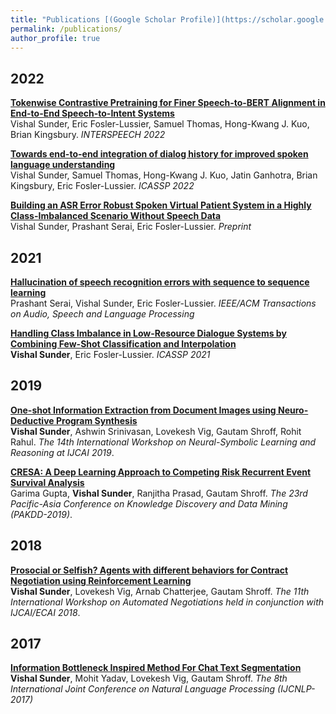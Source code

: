```yaml
---
title: "Publications [(Google Scholar Profile)](https://scholar.google.co.in/citations?user=hBbYJnIAAAAJ&hl=en)"
permalink: /publications/
author_profile: true
---
```

## 2022

<b>[Tokenwise Contrastive Pretraining for Finer Speech-to-BERT Alignment in End-to-End Speech-to-Intent Systems](https://arxiv.org/pdf/2204.05188.pdf)</b> <br> Vishal Sunder, Eric Fosler-Lussier, Samuel Thomas, Hong-Kwang J. Kuo, Brian Kingsbury. <i>INTERSPEECH 2022</i>

<b>[Towards end-to-end integration of dialog history for improved spoken language understanding](https://arxiv.org/pdf/2204.05169.pdf)</b> <br> Vishal Sunder, Samuel Thomas, Hong-Kwang J. Kuo, Jatin Ganhotra, Brian Kingsbury, Eric Fosler-Lussier. <i>ICASSP 2022</i>

<b>[Building an ASR Error Robust Spoken Virtual Patient System in a Highly Class-Imbalanced Scenario Without Speech Data](https://arxiv.org/pdf/2204.05183.pdf)</b> <br> Vishal Sunder, Prashant Serai, Eric Fosler-Lussier. <i>Preprint</i>


## 2021

<b>[Hallucination of speech recognition errors with sequence to sequence learning](https://arxiv.org/pdf/2103.12258.pdf)</b> <br> Prashant Serai, Vishal Sunder, Eric Fosler-Lussier. <i>IEEE/ACM Transactions on Audio, Speech and Language Processing</i>

<b>[Handling Class Imbalance in Low-Resource Dialogue Systems by Combining Few-Shot Classification and Interpolation](https://arxiv.org/pdf/2010.15090.pdf)</b> <br> <b>Vishal Sunder</b>, Eric Fosler-Lussier. <i>ICASSP 2021</i>


## 2019
<b>[One-shot Information Extraction from Document Images using Neuro-Deductive Program Synthesis](http://vishalsunder.github.io/publications/progsyn-paper)</b><br>
<b>Vishal Sunder</b>, Ashwin Srinivasan, Lovekesh Vig, Gautam Shroff, Rohit Rahul. <i>The 14th International Workshop on
Neural-Symbolic Learning and Reasoning at IJCAI 2019</i>.

<b>[CRESA: A Deep Learning Approach to Competing Risk Recurrent Event Survival Analysis](http://vishalsunder.github.io/publications/pakdd-paper)</b><br>
Garima Gupta, <b>Vishal Sunder</b>, Ranjitha Prasad, Gautam Shroff. <i>The 23rd Pacific-Asia Conference on Knowledge Discovery and Data Mining (PAKDD-2019)</i>.

## 2018

<b>[Prosocial or Selfish? Agents with different behaviors for Contract Negotiation using Reinforcement Learning ](http://vishalsunder.github.io/publications/acan-paper)</b><br>
<b>Vishal Sunder</b>, Lovekesh Vig, Arnab Chatterjee, Gautam Shroff. <i>The 11th International Workshop on Automated Negotiations held in conjunction with IJCAI/ECAI 2018</i>.

## 2017

<b>[Information Bottleneck Inspired Method For Chat Text Segmentation](http://vishalsunder.github.io/publications/ijcnlp-paper)</b> <br> <b>Vishal Sunder</b>, Mohit Yadav, Lovekesh Vig, Gautam Shroff. <i>The 8th International Joint Conference on Natural Language Processing (IJCNLP-2017)</i>
